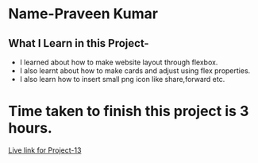 # Name-Praveen Kumar 

 ## What I Learn in this Project-


- I learned about how to make website layout through flexbox.
- I also learnt about how to make cards and adjust using flex properties.
- I also learn how to insert small png icon like share,forward etc.



# Time taken to finish this project is 3 hours.

[Live link for Project-13](https://effervescent-tapioca-881f90.netlify.app/)


